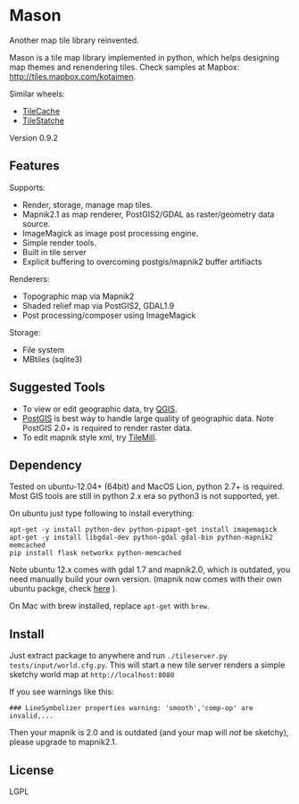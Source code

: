 Mason
=====

Another map tile library reinvented.

Mason is a tile map library implemented in python, which helps designing map themes 
and renendering tiles.
Check samples at Mapbox: http://tiles.mapbox.com/kotaimen.

Similar wheels:
*  [TileCache](http://tilecache.org)
*  [TileStatche](http://tilestache.org)

Version 0.9.2

Features
--------

Supports:
* Render, storage, manage map tiles.
* Mapnik2.1 as map renderer, PostGIS2/GDAL as raster/geometry data source.
* ImageMagick as image post processing engine.
* Simple render tools.
* Built in tile server
* Explicit buffering to overcoming postgis/mapnik2 buffer artifiacts 

Renderers:
* Topographic map via Mapnik2
* Shaded relief map via PostGIS2, GDAL1.9
* Post processing/composer using ImageMagick

Storage:
* File system
* MBtiles (sqlite3)

Suggested Tools
---------------
* To view or edit geographic data, try [QGIS](www.qgis.org).
* [PostGIS](www.postgis.org) is best way to handle large quality of geographic data.
  Note PostGIS 2.0+ is required to render raster data.
* To edit mapnik style xml, try [TileMill](www.mapbox.com/tilemill). 

Dependency
----------
Tested on ubuntu-12.04+ (64bit) and MacOS Lion, python 2.7+ is required.
Most GIS tools are still in python 2.x era so python3 is not supported, yet.

On ubuntu just type following to install everything:

```
apt-get -y install python-dev python-pipapt-get install imagemagick
apt-get -y install libgdal-dev python-gdal gdal-bin python-mapnik2 memcached
pip install flask networkx python-memcached
```

Note ubuntu 12.x comes with gdal 1.7 and mapnik2.0, which is outdated, you need
manually build your own version. (mapnik now comes with their own ubuntu packge, check 
[here](https://github.com/mapnik/mapnik/wiki/UbuntuInstallation) ).

On Mac with brew installed, replace `apt-get` with `brew`.


Install
-------
Just extract package to anywhere and run `./tileserver.py tests/input/world.cfg.py`.
This will start a new tile server renders a simple sketchy world map at 
`http://localhost:8080`

If you see warnings like this:
```
### LineSymbolizer properties warning: 'smooth','comp-op' are invalid,...
```
Then your mapnik is 2.0 and is outdated (and your map will *not* be sketchy), please upgrade to mapnik2.1.

License
-------
LGPL

